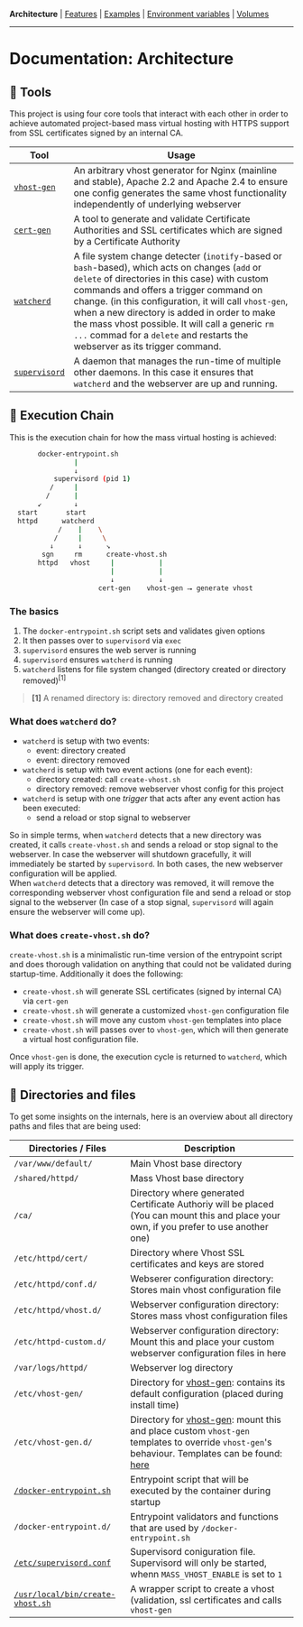 **Architecture** |
[Features](features.md) |
[Examples](examples.md) |
[Environment variables](environment-variables.md) |
[Volumes](volumes.md)

---

# Documentation: Architecture


## 👷 Tools

This project is using four core tools that interact with each other in order to achieve automated project-based mass virtual hosting with HTTPS support from SSL certificates signed by an internal CA.

| Tool | Usage |
|------|-------|
| [`vhost-gen`](https://github.com/devilbox/vhost-gen) | An arbitrary vhost generator for Nginx (mainline and stable), Apache 2.2 and Apache 2.4 to ensure one config generates the same vhost functionality independently of underlying webserver |
| [`cert-gen`](https://github.com/devilbox/cert-gen)   | A tool to generate and validate Certificate Authorities and SSL certificates which are signed by a Certificate Authority |
| [`watcherd`](https://github.com/devilbox/watcherd)   | A file system change detecter (`inotify`-based or `bash`-based), which acts on changes (`add` or `delete` of directories in this case) with custom commands and offers a trigger command on change. (in this configuration, it will call `vhost-gen`, when a new directory is added in order to make the mass vhost possible. It will call a generic `rm ...` commad for a `delete` and restarts the webserver as its trigger command. |
| [`supervisord`](http://supervisord.org/)             | A daemon that manages the run-time of multiple other daemons. In this case it ensures that `watcherd` and the webserver are up and running. |



## 👷 Execution Chain

This is the execution chain for how the mass virtual hosting is achieved:
```bash
       docker-entrypoint.sh
                |
                ↓
           supervisord (pid 1)
          /     |
         /      |
       ↙        ↓
  start       start
  httpd      watcherd
            /    |    \
           /     |     \
          ↓      ↓      ↘
        sgn     rm      create-vhost.sh
       httpd   vhost     |           |
                         |           |
                         ↓           ↓
                      cert-gen    vhost-gen ⭢ generate vhost
```

### The basics

1. The `docker-entrypoint.sh` script sets and validates given options
2. It then passes over to `supervisord` via `exec`
3. `supervisord` ensures the web server is running
4. `supervisord` ensures `watcherd` is running
5. `watcherd` listens for file system changed (directory created or directory removed)<sup>\[1\]</sup>

> **\[1\]** A renamed directory is: directory removed and directory created

### What does `watcherd` do?

* `watcherd` is setup with two events:
    * event: directory created
    * event: directory removed
* `watcherd` is setup with two event actions (one for each event):
    * directory created: call `create-vhost.sh`
    * directory removed: remove webserver vhost config for this project
* `watcherd` is setup with one *trigger* that acts after any event action has been executed:
    * send a reload or stop signal to  webserver

So in simple terms, when `watcherd` detects that a new directory was created, it calls `create-vhost.sh` and sends a reload or stop signal to the webserver. In case the webserver will shutdown gracefully, it will immediately be started by `supervisord`. In both cases, the new webserver configuration will be applied.<br/>
When `watcherd` detects that a directory was removed, it will remove the corresponding webserver vhost configuration file and send a reload or stop signal to the webserver (In case of a stop signal, `supervisord` will again ensure the webserver will come up).

### What does `create-vhost.sh` do?

`create-vhost.sh` is a minimalistic run-time version of the entrypoint script and does thorough validation on anything that could not be validated during startup-time. Additionally it does the following:

* `create-vhost.sh` will generate SSL certificates (signed by internal CA) via `cert-gen`
* `create-vhost.sh` will generate a customized `vhost-gen` configuration file
* `create-vhost.sh` will move any custom `vhost-gen` templates into place
* `create-vhost.sh` will passes over to `vhost-gen`, which will then generate a virtual host configuration file.

Once `vhost-gen` is done, the execution cycle is returned to `watcherd`, which will apply its trigger.




## 👷 Directories and files

To get some insights on the internals, here is an overview about all directory paths and files that are being used:

| Directories / Files              | Description |
|----------------------------------|-------------|
| `/var/www/default/`              | Main Vhost base directory |
| `/shared/httpd/`                 | Mass Vhost base directory |
| `/ca/`                           | Directory where generated Certificate Authoriy will be placed (You can mount this and place your own, if you prefer to use another one) |
| `/etc/httpd/cert/`               | Directory where Vhost SSL certificates and keys are stored |
| `/etc/httpd/conf.d/`             | Webserer configuration directory: Stores main vhost configuration file |
| `/etc/httpd/vhost.d/`            | Webserver configuration directory: Stores mass vhost configuration files |
| `/etc/httpd-custom.d/`           | Webserver configuration directory: Mount this and place your custom webserver configuration files in here |
| `/var/logs/httpd/`               | Webserver log directory |
| `/etc/vhost-gen/`                | Directory for [vhost-gen](https://github.com/devilbox/vhost-gen/): contains its default configuration (placed during install time) |
| `/etc/vhost-gen.d/`              | Directory for [vhost-gen](https://github.com/devilbox/vhost-gen/): mount this and place custom `vhost-gen` templates to override `vhost-gen`'s behaviour. Templates can be found: [here](https://github.com/devilbox/vhost-gen/tree/master/etc/templates) |
| [`/docker-entrypoint.sh`](../Dockerfiles/data/docker-entrypoint.sh)   | Entrypoint script that will be executed by the container during startup |
| `/docker-entrypoint.d/`          | Entrypoint validators and functions that are used by `/docker-entrypoint.sh` |
| [`/etc/supervisord.conf`](../Dockerfiles/data/docker-entrypoint.d/15-supervisord.sh) | Supervisord coniguration file. Supervisord will only be started, whenn `MASS_VHOST_ENABLE` is set to `1` |
| [`/usr/local/bin/create-vhost.sh`](../Dockerfiles/data/create-vhost.sh) | A wrapper script to create a vhost (validation, ssl certificates and calls `vhost-gen` |

